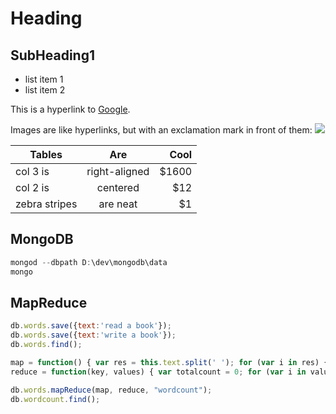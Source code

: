 Heading
=======

SubHeading1
-----------

  * list item 1
  * list item 2

  This is a hyperlink to [Google](http://google.com).

  Images are like hyperlinks, but with an exclamation mark in front of them:
  ![](http://placekitten.com/g/250/250)


| Tables        | Are           | Cool  |
| ------------- |:-------------:| -----:|
| col 3 is      | right-aligned | $1600 |
| col 2 is      | centered      |   $12 |
| zebra stripes | are neat      |    $1 |

MongoDB
-------

```javascript
mongod --dbpath D:\dev\mongodb\data
mongo
```

MapReduce
---------

```javascript
db.words.save({text:'read a book'});
db.words.save({text:'write a book'});
db.words.find();

map = function() { var res = this.text.split(' '); for (var i in res) { key = {word:res[i]}; value = {count:1}; emit(key, value); } }
reduce = function(key, values) { var totalcount = 0; for (var i in values) { totalcount = values[i].count + totalcount; } return {count:totalcount}; }

db.words.mapReduce(map, reduce, "wordcount");
db.wordcount.find();
```
  

